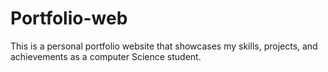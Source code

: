 # Portfolio-web

This is a personal portfolio website that showcases my skills, projects, and achievements as a computer Science student.
